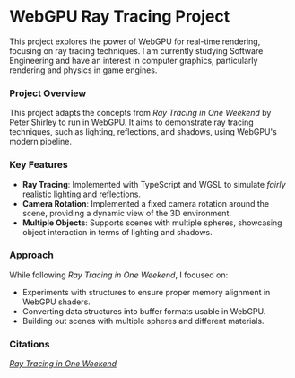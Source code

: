 # WebGPU Ray Tracing Project

This project explores the power of WebGPU for real-time rendering, focusing on ray tracing techniques. I am currently studying Software Engineering and have an interest in computer graphics, particularly rendering and physics in game engines.

### Project Overview

This project adapts the concepts from *Ray Tracing in One Weekend* by Peter Shirley to run in WebGPU. It aims to demonstrate ray tracing techniques, such as lighting, reflections, and shadows, using WebGPU's modern pipeline.

### Key Features

- **Ray Tracing**: Implemented with TypeScript and WGSL to simulate *fairly* realistic lighting and reflections.
- **Camera Rotation**: Implemented a fixed camera rotation around the scene, providing a dynamic view of the 3D environment.
- **Multiple Objects**: Supports scenes with multiple spheres, showcasing object interaction in terms of lighting and shadows.

### Approach

While following *Ray Tracing in One Weekend*, I focused on:

- Experiments with structures to ensure proper memory alignment in WebGPU shaders.
- Converting data structures into buffer formats usable in WebGPU.
- Building out scenes with multiple spheres and different materials.

### Citations

[_Ray Tracing in One Weekend_](https://raytracing.github.io/books/RayTracingInOneWeekend.html)
